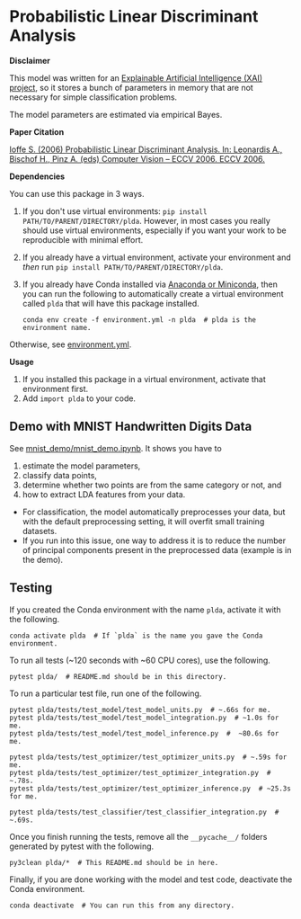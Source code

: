 # Probabilistic Linear Discriminant Analysis

__Disclaimer__

This model was written for
 an [Explainable Artificial Intelligence (XAI) project](
     http://shaftolab.com/people.html), 
 so it stores a bunch of parameters in memory that 
 are not necessary for simple classification problems.

The model parameters are estimated via empirical Bayes.

__Paper Citation__

[Ioffe S. (2006) Probabilistic Linear Discriminant Analysis. 
 In: Leonardis A., Bischof H., Pinz A. (eds) Computer Vision – ECCV 2006. 
 ECCV 2006.](
 https://link.springer.com/chapter/10.1007/11744085_41)

__Dependencies__

You can use this package in 3 ways.


1. If you don't use virtual environments:
    `pip install PATH/TO/PARENT/DIRECTORY/plda`.
   However, in most cases you really should use virtual environments, 
     especially if you want your work to be reproducible with minimal effort.
2. If you already have a virtual environment, 
     activate your environment and _then_ run 
    `pip install PATH/TO/PARENT/DIRECTORY/plda`.
3. If you already have Conda installed via [Anaconda or Miniconda](
    https://docs.conda.io/projects/conda/en/latest/), 
    then you can run the following to automatically create a virtual 
    environment called `plda` that will have this package installed.

    ``` shell
    conda env create -f environment.yml -n plda  # plda is the environment name.
    ```

Otherwise, see [environment.yml](./environment.yml).

__Usage__
1. If you installed this package in a virtual environment, 
    activate that environment first.
2. Add `import plda` to your code.

## Demo with MNIST Handwritten Digits Data
See [mnist_demo/mnist_demo.ipynb](
     ./mnist_demo/mnist_demo.ipynb).
It shows you have to 
1. estimate the model parameters, 
2. classify data points,
3. determine whether two points are from the same category or not, and
4. how to extract LDA features from your data.

- For classification, 
   the model automatically preprocesses your data, 
   but with the default preprocessing setting, 
   it will overfit small training datasets.
- If you run into this issue, 
   one way to address it is to reduce the number of principal components 
   present in the preprocessed data (example is in the demo).

## Testing
If you created the Conda environment with the name `plda`, 
 activate it with the following.
``` shell
conda activate plda  # If `plda` is the name you gave the Conda environment.
```

To run all tests (~120 seconds with ~60 CPU cores), use the following.
``` shell
pytest plda/  # README.md should be in this directory.
```

To run a particular test file, run one of the following.
``` shell
pytest plda/tests/test_model/test_model_units.py  # ~.66s for me.
pytest plda/tests/test_model/test_model_integration.py  # ~1.0s for me.
pytest plda/tests/test_model/test_model_inference.py  #  ~80.6s for me.

pytest plda/tests/test_optimizer/test_optimizer_units.py  # ~.59s for me.
pytest plda/tests/test_optimizer/test_optimizer_integration.py  # ~.78s.
pytest plda/tests/test_optimizer/test_optimizer_inference.py  # ~25.3s for me.

pytest plda/tests/test_classifier/test_classifier_integration.py  # ~.69s.
```

Once you finish running the tests, 
 remove all the `__pycache__/` folders generated by pytest with the following.
``` shell
py3clean plda/*  # This README.md should be in here.
```

Finally, if you are done working with the model and test code, 
 deactivate the Conda environment.
``` shell
conda deactivate  # You can run this from any directory.
```
